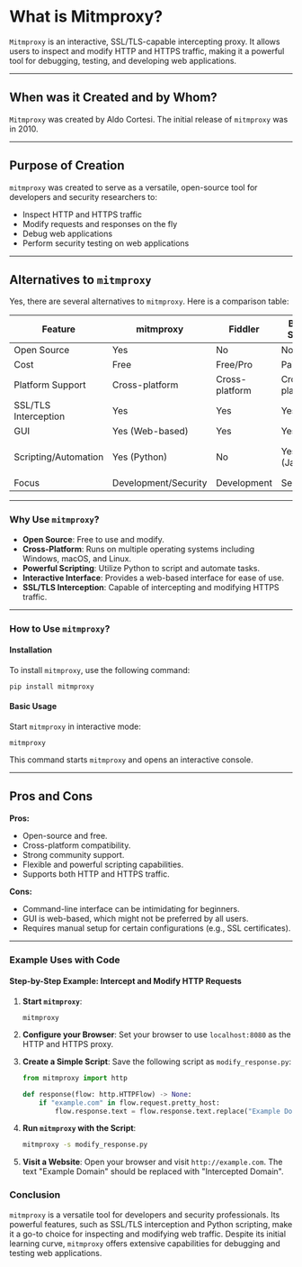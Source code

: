 # What is Mitmproxy?

`Mitmproxy` is an interactive, SSL/TLS-capable intercepting proxy. It allows users to inspect and modify HTTP and HTTPS traffic, making it a powerful tool for debugging, testing, and developing web applications.

---

## When was it Created and by Whom?

`Mitmproxy` was created by Aldo Cortesi. The initial release of `mitmproxy` was in 2010.

---

## Purpose of Creation

`mitmproxy` was created to serve as a versatile, open-source tool for developers and security researchers to:

- Inspect HTTP and HTTPS traffic
- Modify requests and responses on the fly
- Debug web applications
- Perform security testing on web applications

---

## Alternatives to `mitmproxy`

Yes, there are several alternatives to `mitmproxy`. Here is a comparison table:

| Feature              | mitmproxy            | Fiddler        | Burp Suite     | Charles Proxy  | OWASP ZAP          |
| -------------------- | -------------------- | -------------- | -------------- | -------------- | ------------------ |
| Open Source          | Yes                  | No             | No             | No             | Yes                |
| Cost                 | Free                 | Free/Pro       | Paid           | Paid           | Free               |
| Platform Support     | Cross-platform       | Cross-platform | Cross-platform | Cross-platform | Cross-platform     |
| SSL/TLS Interception | Yes                  | Yes            | Yes            | Yes            | Yes                |
| GUI                  | Yes (Web-based)      | Yes            | Yes            | Yes            | Yes                |
| Scripting/Automation | Yes (Python)         | No             | Yes (Java)     | No             | Yes (Java, Python) |
| Focus                | Development/Security | Development    | Security       | Development    | Security           |

---

### Why Use `mitmproxy`?

- **Open Source**: Free to use and modify.
- **Cross-Platform**: Runs on multiple operating systems including Windows, macOS, and Linux.
- **Powerful Scripting**: Utilize Python to script and automate tasks.
- **Interactive Interface**: Provides a web-based interface for ease of use.
- **SSL/TLS Interception**: Capable of intercepting and modifying HTTPS traffic.

---

### How to Use `mitmproxy`?

#### Installation

To install `mitmproxy`, use the following command:

```
pip install mitmproxy
```

#### Basic Usage

Start `mitmproxy` in interactive mode:

```
mitmproxy
```

This command starts `mitmproxy` and opens an interactive console.

---

## Pros and Cons

**Pros:**

- Open-source and free.
- Cross-platform compatibility.
- Strong community support.
- Flexible and powerful scripting capabilities.
- Supports both HTTP and HTTPS traffic.

**Cons:**

- Command-line interface can be intimidating for beginners.
- GUI is web-based, which might not be preferred by all users.
- Requires manual setup for certain configurations (e.g., SSL certificates).

---

### Example Uses with Code

#### Step-by-Step Example: Intercept and Modify HTTP Requests

1. **Start `mitmproxy`**:
   ```
   mitmproxy
   ```


2. **Configure your Browser**:
   Set your browser to use `localhost:8080` as the HTTP and HTTPS proxy.


3. **Create a Simple Script**:
   Save the following script as `modify_response.py`:
   ```python
   from mitmproxy import http

   def response(flow: http.HTTPFlow) -> None:
       if "example.com" in flow.request.pretty_host:
           flow.response.text = flow.response.text.replace("Example Domain", "Intercepted Domain")
   ```


4. **Run `mitmproxy` with the Script**:
   ```sh
   mitmproxy -s modify_response.py
   ```



5. **Visit a Website**:
   Open your browser and visit `http://example.com`. The text "Example Domain" should be replaced with "Intercepted Domain".

### Conclusion

`mitmproxy` is a versatile tool for developers and security professionals. Its powerful features, such as SSL/TLS interception and Python scripting, make it a go-to choice for inspecting and modifying web traffic. Despite its initial learning curve, `mitmproxy` offers extensive capabilities for debugging and testing web applications.
